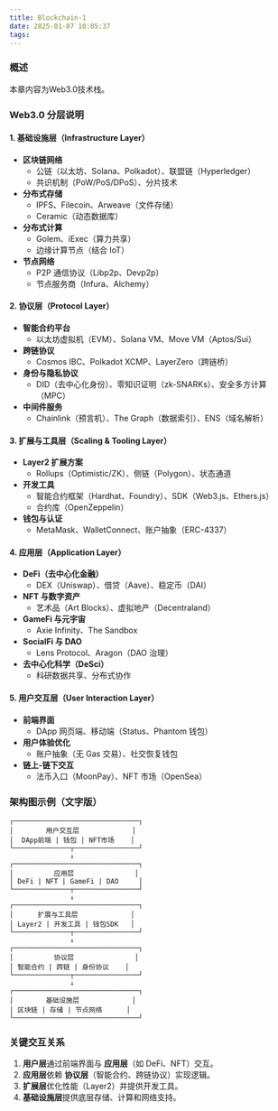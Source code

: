 ```yaml
---
title: Blockchain-1
date: 2025-01-07 10:05:37
tags:
---
```

### 概述
本章内容为Web3.0技术栈。

### **Web3.0 分层说明**

#### **1. 基础设施层（Infrastructure Layer）**
- **区块链网络**  
  - 公链（以太坊、Solana、Polkadot）、联盟链（Hyperledger）  
  - 共识机制（PoW/PoS/DPoS）、分片技术  
- **分布式存储**  
  - IPFS、Filecoin、Arweave（文件存储）  
  - Ceramic（动态数据库）  
- **分布式计算**  
  - Golem、iExec（算力共享）  
  - 边缘计算节点（结合 IoT）  
- **节点网络**  
  - P2P 通信协议（Libp2p、Devp2p）  
  - 节点服务商（Infura、Alchemy）  


#### **2. 协议层（Protocol Layer）**
- **智能合约平台**  
  - 以太坊虚拟机（EVM）、Solana VM、Move VM（Aptos/Sui）  
- **跨链协议**  
  - Cosmos IBC、Polkadot XCMP、LayerZero（跨链桥）  
- **身份与隐私协议**  
  - DID（去中心化身份）、零知识证明（zk-SNARKs）、安全多方计算（MPC）  
- **中间件服务**  
  - Chainlink（预言机）、The Graph（数据索引）、ENS（域名解析）  


#### **3. 扩展与工具层（Scaling & Tooling Layer）**
- **Layer2 扩展方案**  
  - Rollups（Optimistic/ZK）、侧链（Polygon）、状态通道  
- **开发工具**  
  - 智能合约框架（Hardhat、Foundry）、SDK（Web3.js、Ethers.js）  
  - 合约库（OpenZeppelin）  
- **钱包与认证**  
  - MetaMask、WalletConnect、账户抽象（ERC-4337）  


#### **4. 应用层（Application Layer）**
- **DeFi（去中心化金融）**  
  - DEX（Uniswap）、借贷（Aave）、稳定币（DAI）  
- **NFT 与数字资产**  
  - 艺术品（Art Blocks）、虚拟地产（Decentraland）  
- **GameFi 与元宇宙**  
  - Axie Infinity、The Sandbox  
- **SocialFi 与 DAO**  
  - Lens Protocol、Aragon（DAO 治理）  
- **去中心化科学（DeSci）**  
  - 科研数据共享、分布式协作  


#### **5. 用户交互层（User Interaction Layer）**
- **前端界面**  
  - DApp 网页端、移动端（Status、Phantom 钱包）  
- **用户体验优化**  
  - 账户抽象（无 Gas 交易）、社交恢复钱包  
- **链上-链下交互**  
  - 法币入口（MoonPay）、NFT 市场（OpenSea）  


### **架构图示例（文字版）**
```
┌───────────────────────────────┐  
│        用户交互层             │  
│  DApp前端 | 钱包 | NFT市场    │  
└──────────────┬────────────────┘  
               ↓  
┌───────────────────────────────┐  
│          应用层               │  
│ DeFi | NFT | GameFi | DAO     │  
└──────────────┬────────────────┘  
               ↓  
┌───────────────────────────────┐  
│      扩展与工具层             │  
│ Layer2 | 开发工具 | 钱包SDK   │  
└──────────────┬────────────────┘  
               ↓  
┌───────────────────────────────┐  
│          协议层               │  
│ 智能合约 | 跨链 | 身份协议    │  
└──────────────┬────────────────┘  
               ↓  
┌───────────────────────────────┐  
│        基础设施层             │  
│ 区块链 | 存储 | 节点网络      │  
└───────────────────────────────┘  
```

### **关键交互关系**
1. **用户层**通过前端界面与 **应用层**（如 DeFi、NFT）交互。  
2. **应用层**依赖 **协议层**（智能合约、跨链协议）实现逻辑。  
3. **扩展层**优化性能（Layer2）并提供开发工具。  
4. **基础设施层**提供底层存储、计算和网络支持。  
